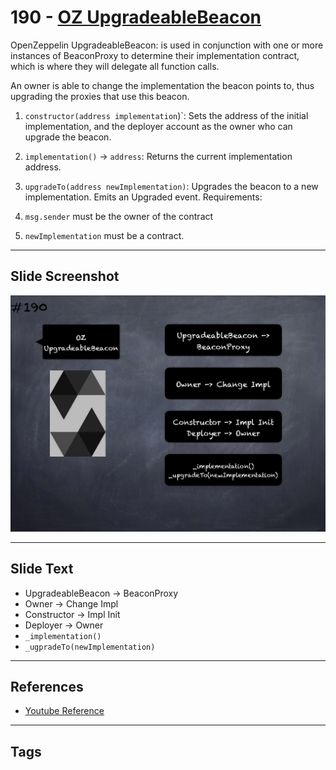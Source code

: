 # 190 - [OZ UpgradeableBeacon](OZ%20UpgradeableBeacon.md)
OpenZeppelin UpgradeableBeacon: is used in conjunction with one or more instances of BeaconProxy to determine their implementation contract, which is where they will delegate all function calls. 

An owner is able to change the implementation the beacon points to, thus upgrading the proxies that use this beacon.

1.  `constructor(address implementation`)`: Sets the address of the initial implementation, and the deployer account as the owner who can upgrade the beacon.
    
2.  `implementation()` → `address`: Returns the current implementation address.
    
3.  `upgradeTo(address newImplementation)`: Upgrades the beacon to a new implementation. Emits an Upgraded event. Requirements: 
  
  1. `msg.sender` must be the owner of the contract
  
  2. `newImplementation` must be a contract.

___
## Slide Screenshot
![190.png](../images/solidity201/190.png)
___
## Slide Text
- UpgradeableBeacon -> BeaconProxy
- Owner -> Change Impl
- Constructor -> Impl Init
- Deployer -> Owner
- `_implementation()`
- `_ugpradeTo(newImplementation)`
___
## References
- [Youtube Reference](https://youtu.be/0kx8M4u5980?t=796)
___
## Tags